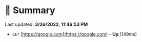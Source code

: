 # 📖 Summary
Last updated: **3/26/2022, 11:46:53 PM**

- `GET` [https://google.com](https://google.com) - **Up** (149ms)
